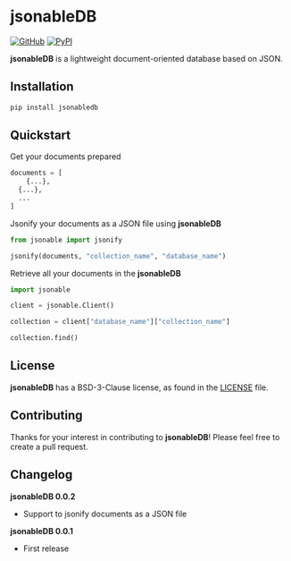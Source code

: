 # jsonableDB

[![GitHub][github_badge]][github_link] [![PyPI][pypi_badge]][pypi_link]

**jsonableDB** is a lightweight document-oriented database based on JSON.



## Installation

```bash
pip install jsonabledb
```



## Quickstart

Get your documents prepared

```python
documents = [
	{...},
  {...},
  ...
]
```



Jsonify your documents as a JSON file using **jsonableDB**

```python
from jsonable import jsonify

jsonify(documents, "collection_name", "database_name")
```



Retrieve all your documents in the **jsonableDB**

```python
import jsonable

client = jsonable.Client()

collection = client["database_name"]["collection_name"]

collection.find()
```



## License

**jsonableDB** has a BSD-3-Clause license, as found in the [LICENSE](https://github.com/imyizhang/jsonabledb/blob/main/LICENSE) file.



## Contributing

Thanks for your interest in contributing to **jsonableDB**! Please feel free to create a pull request.



## Changelog

**jsonableDB 0.0.2**

* Support to jsonify documents as a JSON file



**jsonableDB 0.0.1**

* First release



[github_badge]: https://badgen.net/badge/icon/GitHub?icon=github&color=black&label
[github_link]: https://github.com/imyizhang/jsonabledb



[pypi_badge]: https://badgen.net/pypi/v/jsonabledb?icon=pypi&color=black&label
[pypi_link]: https://www.pypi.org/project/jsonabledb